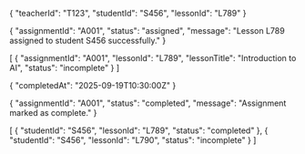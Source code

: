 
{
    "teacherId": "T123",
    "studentId": "S456",
    "lessonId": "L789"
}


{
    "assignmentId": "A001",
    "status": "assigned",
    "message": "Lesson L789 assigned to student S456 successfully."
}



[
  {
    "assignmentId": "A001",
    "lessonId": "L789",
    "lessonTitle": "Introduction to AI",
    "status": "incomplete"
  }
]


{
  "completedAt": "2025-09-19T10:30:00Z"
}


{
  "assignmentId": "A001",
  "status": "completed",
  "message": "Assignment marked as complete."
}


[
  {
    "studentId": "S456",
    "lessonId": "L789",
    "status": "completed"
  },
  {
    "studentId": "S456",
    "lessonId": "L790",
    "status": "incomplete"
  }
]
